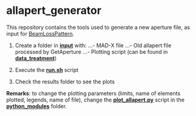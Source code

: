 # allapert_generator
This repository contains the tools used to generate a new aperture file, as input for [BeamLossPattern](https://lhc-collimation-project.web.cern.ch/lhc-collimation-project/BeamLossPattern.htm).

1. Create a folder in [__input__](https://github.com/KFubuki/allapert_generator/tree/master/input/old_new_comparison) with:
...- MAD-X file
...- Old allapert file processed by GetAperture
...- Plotting script (can be found in [__data_treatment__](https://github.com/KFubuki/allapert_generator/tree/master/data_treatment))

2. Execute the [__run.sh__](https://github.com/KFubuki/allapert_generator/blob/master/run.sh) script
3. Check the results folder to see the plots

__Remarks__: to change the plotting parameters (limits, name of elements plotted, legends, name of file), change the [__plot_allapert.py__](https://github.com/KFubuki/allapert_generator/blob/master/python_modules/plot_allapert.py) script in the [__python_modules__](https://github.com/KFubuki/allapert_generator/tree/master/python_modules) folder.

